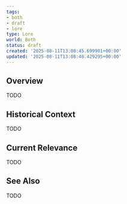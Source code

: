 ```yaml
---
tags:
- both
- draft
- lore
type: Lore
world: Both
status: draft
created: '2025-08-11T13:08:45.699901+00:00'
updated: '2025-08-11T13:08:48.429295+00:00'
---
```



## Overview

TODO
## Historical Context

TODO
## Current Relevance

TODO
## See Also

TODO
